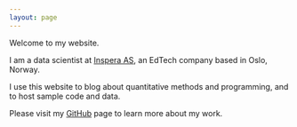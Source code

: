 ```yaml
---
layout: page
---
```


Welcome to my website.

I am a data scientist at [Inspera AS](http://www.inspera.com), an EdTech company based in Oslo, Norway.

I use this website to blog about quantitative methods and programming, and to host sample code and data.

Please visit my [GitHub](https://github.com/ngoet) page to learn more about my work.


